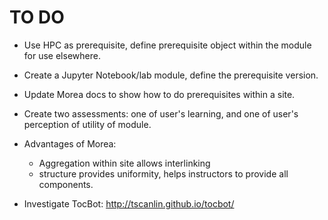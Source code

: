 # TO DO

* Use HPC as prerequisite, define prerequisite object within the module for use elsewhere.
* Create a Jupyter Notebook/lab module, define the prerequisite version. 
* Update Morea docs to show how to do prerequisites within a site.
* Create two assessments: one of user's learning, and one of user's perception of utility of module.
* Advantages of Morea:
  * Aggregation within site allows interlinking 
  * structure provides uniformity, helps instructors to provide all components. 

* Investigate TocBot: http://tscanlin.github.io/tocbot/
